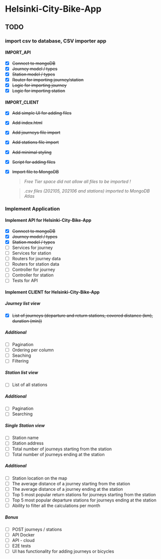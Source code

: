 # Helsinki-City-Bike-App

## TODO

### import csv to database, CSV importer app

#### IMPORT_API

- [x] ~~Connect to mongoDB~~
- [x] ~~Journey model / types~~
- [x] ~~Station model / types~~
- [x] ~~Router for importing journey/station~~
- [x] ~~Logic for importing journey~~
- [x] ~~Logic for importing station~~

#### IMPORT_CLIENT

- [x] ~~Add simple UI for adding files~~
- [x] ~~Add index.html~~
- [x] ~~Add journeys file import~~
- [x] ~~Add stations file import~~
- [x] ~~Add minimal styling~~
- [x] ~~Script for adding files~~

- [x] ~~Import file to MongoDB~~

  > _Free Tier space did not allow all files to be imported !_<br/>

  > _.csv files (202105, 202106 and stations) imported to MongoDB Atlas_

### Implement Application

#### Implement API for Helsinki-City-Bike-App

- [x] ~~Connect to mongoDB~~
- [x] ~~Journey model / types~~
- [x] ~~Station model / types~~
- [ ] Services for journey
- [ ] Services for station
- [ ] Routers for journey data
- [ ] Routers for station data
- [ ] Controller for journey
- [ ] Controller for station
- [ ] Tests for API

#### Implement CLIENT for Helsinki-City-Bike-App

##### Journey list view

- [x] ~~List of journeys (departure and return stations, covered distance (km), duration (min))~~

##### Additional

- [ ] Pagination
- [ ] Ordering per column
- [ ] Seaching
- [ ] Filtering

##### Station list view

- [ ] List of all stations

##### Additional

- [ ] Pagination
- [ ] Searching

##### Single Station view

- [ ] Station name
- [ ] Station address
- [ ] Total number of journeys starting from the station
- [ ] Total number of journeys ending at the station

##### Additional

- [ ] Station location on the map
- [ ] The average distance of a journey starting from the station
- [ ] The average distance of a journey ending at the station
- [ ] Top 5 most popular return stations for journeys starting from the station
- [ ] Top 5 most popular departure stations for journeys ending at the station
- [ ] Ability to filter all the calculations per month

##### Bonus

- [ ] POST journeys / stations
- [ ] API Docker
- [ ] API - cloud
- [ ] E2E tests
- [ ] UI has functionality for adding journeys or bicycles
